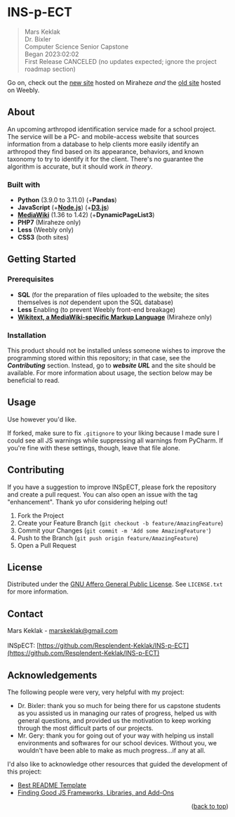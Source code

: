 <a name="readme-top"></a>
# INS-p-ECT
> Mars Keklak\
> Dr. Bixler\
> Computer Science Senior Capstone\
> Began 2023:02:02\
> First Release CANCELED (no updates expected; ignore the project roadmap section)

Go on, check out the [new site](https://inspect.miraheze.org/wiki/Main_Page) hosted on Miraheze *and* the [old site](https://ins-p-ect.weebly.com) hosted on Weebly.

## About
An upcoming arthropod identification service made for a school project. The service will be a PC- and mobile-access website that sources information from a database to help clients more easily identify an arthropod they find based on its appearance, behaviors, and known taxonomy to try to identify it for the client. There's no guarantee the algorithm is accurate, but it should work *in theory*.
### Built with
* **Python** (3.9.0 to 3.11.0) (+**Pandas**)
* **JavaScript** (+**[Node.js](https://nodejs.org/en/)**) (+**[D3.js](https://d3js.org)**)
* **[MediaWiki](https://www.mediawiki.org/wiki/MediaWiki)** (1.36 to 1.42) (+**DynamicPageList3**)
* **PHP7** (Miraheze only)
* **Less** (Weebly only)
* **CSS3** (both sites)

## Getting Started
### Prerequisites
* **SQL** (for the preparation of files uploaded to the website; the sites themselves is *not* dependent upon the SQL database)
* **Less** Enabling (to prevent Weebly front-end breakage)
* **[Wikitext, a MediaWiki-specific Markup Language](https://en.wikipedia.org/wiki/Help:Wikitext)** (Miraheze only)

### Installation
This product should not be installed unless someone wishes to improve the programming stored within this repository; in that case, see the ***Contributing*** section. Instead, go to ***website URL*** and the site should be available. For more information about usage, the section below may be beneficial to read.
## Usage
Use however you'd like.

If forked, make sure to fix `.gitignore` to your liking because I made sure I could see all JS warnings while suppressing all warnings from PyCharm. If you're fine with these settings, though, leave that file alone.
## Contributing
If you have a suggestion to improve INSpECT, please fork the repository and create a pull request. You can also open an issue with the tag "enhancement". Thank yo ufor considering helping out!

1. Fork the Project
2. Create your Feature Branch (`git checkout -b feature/AmazingFeature`)
3. Commit your Changes (`git commit -m 'Add some AmazingFeature'`)
4. Push to the Branch (`git push origin feature/AmazingFeature`)
5. Open a Pull Request
## License
Distributed under the [GNU Affero General Public License](https://www.gnu.org/licenses/agpl-3.0.en.html). See `LICENSE.txt` for more information.
## Contact
Mars Keklak - marskeklak@gmail.com<br><br>INSpECT: [https://github.com/Resplendent-Keklak/INS-p-ECT](https://github.com/Resplendent-Keklak/INS-p-ECT)
## Acknowledgements
The following people were very, very helpful with my project:
 - Dr. Bixler: thank you so much for being there for us capstone students as you assisted us in managing our rates of progress, helped us with general questions, and provided us the motivation to keep working through the most difficult parts of our projects.
 - Mr. Gery: thank you for going out of your way with helping us install environments and softwares for our school devices. Without you, we wouldn't have been able to make as much progress...if any at all.

I'd also like to acknowledge other resources that guided the development of this project:
 - [Best README Template](https://github.com/othneildrew/Best-README-Template)
 - [Finding Good JS Frameworks, Libraries, and Add-Ons](https://newrelic.com/blog/best-practices/best-javascript-libraries-frameworks)
<p align="right">(<a href="#readme-top">back to top</a>)</p>
